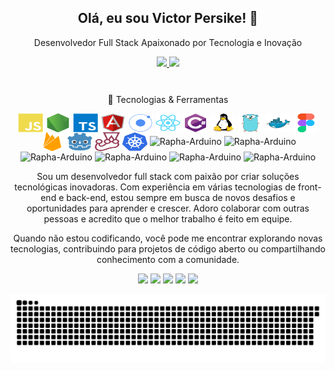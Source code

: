 <div align="center">
  <h2>Olá, eu sou Victor Persike! 👋</h2>
  <p>Desenvolvedor Full Stack Apaixonado por Tecnologia e Inovação</p>
</div>
<div align="center">
  <a href="https://github.com/vcpersike">
    <img height="180em" src="https://github-readme-stats.vercel.app/api?username=vcpersike&show_icons=true&theme=slateorange&include_all_commits=true&count_private=true"/>
    <img height="180em" src="https://github-readme-stats.vercel.app/api/top-langs/?username=vcpersike&layout=compact&langs_count=7&theme=slateorange"/>
  </a>
</div>
<div align="center" style="display: inline_block; margin-top: 10px"><br>
  <p>🔧 Tecnologias & Ferramentas</p>
  <img align="center" alt="Rapha-Js" height="30" width="40" src="https://raw.githubusercontent.com/devicons/devicon/master/icons/javascript/javascript-plain.svg">
  <img align="center" alt="Rapha-Node" height="30" width="40" src="https://raw.githubusercontent.com/devicons/devicon/master/icons/nodejs/nodejs-original.svg">
  <img align="center" alt="Rapha-Ts" height="30" width="40" src="https://raw.githubusercontent.com/devicons/devicon/master/icons/typescript/typescript-plain.svg">
  <img align="center" alt="Rapha-Angularjs" height="30" width="40" src="https://raw.githubusercontent.com/devicons/devicon/master/icons/angularjs/angularjs-original.svg">
  <img align="center" alt="Rapha-Ionic" height="30" width="40" src="https://raw.githubusercontent.com/devicons/devicon/master/icons/ionic/ionic-original.svg">
  <img align="center" alt="Rapha-React" height="30" width="40" src="https://raw.githubusercontent.com/devicons/devicon/master/icons/react/react-original.svg">
  <img align="center" alt="Rapha-Csharp" height="30" width="40" src="https://raw.githubusercontent.com/devicons/devicon/master/icons/csharp/csharp-original.svg">
  <img align="center" alt="Rapha-Linux" height="30" width="40" src="https://raw.githubusercontent.com/devicons/devicon/master/icons/linux/linux-original.svg">
  <img align="center" alt="Rapha-Arduino" height="30" width="40" src="https://raw.githubusercontent.com/devicons/devicon/master/icons/go/go-original.svg">
  <img align="center" alt="Rapha-Arduino" height="30" width="40" src="https://raw.githubusercontent.com/devicons/devicon/master/icons/docker/docker-original.svg">
  <img align="center" alt="Rapha-Arduino" height="30" width="40" src="https://raw.githubusercontent.com/devicons/devicon/master/icons/figma/figma-original.svg">
  <img align="center" alt="Rapha-Arduino" height="30" width="40" src="https://raw.githubusercontent.com/devicons/devicon/master/icons/firebase/firebase-plain.svg">
   <img align="center" alt="Rapha-Arduino" height="30" width="40" src="https://raw.githubusercontent.com/devicons/devicon/master/icons/godot/godot-original.svg">
  <img align="center" alt="Rapha-Arduino" height="30" width="40" src="https://raw.githubusercontent.com/devicons/devicon/master/icons/jest/jest-plain.svg">
  <img align="center" alt="Rapha-Arduino" height="30" width="40" src="https://raw.githubusercontent.com/devicons/devicon/master/icons/kubernetes/kubernetes-plain.svg">
  <img align="center" alt="Rapha-Arduino" height="30" width="40" src="https://cdn.jsdelivr.net/gh/devicons/devicon@latest/icons/amazonwebservices/amazonwebservices-plain-wordmark.svg">
  <img align="center" alt="Rapha-Arduino" height="30" width="40" src="https://cdn.jsdelivr.net/gh/devicons/devicon@latest/icons/dotnetcore/dotnetcore-original.svg">
  <img align="center" alt="Rapha-Arduino" height="30" width="40" src="https://cdn.jsdelivr.net/gh/devicons/devicon@latest/icons/flutter/flutter-original.svg">
   <img align="center" alt="Rapha-Arduino" height="30" width="40" src="https://cdn.jsdelivr.net/gh/devicons/devicon@latest/icons/nestjs/nestjs-original.svg">
      <img align="center" alt="Rapha-Arduino" height="30" width="40" src="https://cdn.jsdelivr.net/gh/devicons/devicon@latest/icons/nginx/nginx-original.svg">
       <img align="center" alt="Rapha-Arduino" height="30" width="40" src="https://cdn.jsdelivr.net/gh/devicons/devicon@latest/icons/rabbitmq/rabbitmq-original.svg">
</div>

<div align="center">
  <p>
    Sou um desenvolvedor full stack com paixão por criar soluções tecnológicas inovadoras. Com experiência em várias tecnologias de front-end e back-end, estou sempre em busca de novos desafios e oportunidades para aprender e crescer. Adoro colaborar com outras pessoas e acredito que o melhor trabalho é feito em equipe.
  </p>
  <p>
    Quando não estou codificando, você pode me encontrar explorando novas tecnologias, contribuindo para projetos de código aberto ou compartilhando conhecimento com a comunidade.
  </p>
</div>

<div align="center"> 
  <a href="https://www.youtube.com/channel/UCyViC3FUfN-AwCEwrFLUNqw" target="_blank"><img src="https://img.shields.io/badge/YouTube-FF0000?style=for-the-badge&logo=youtube&logoColor=white" target="_blank"></a>
  <a href="https://www.instagram.com/vcpersike/" target="_blank"><img src="https://img.shields.io/badge/-Instagram-%23E4405F?style=for-the-badge&logo=instagram&logoColor=white" target="_blank"></a>
 <a href="https://discord.gg/qzV7fBpK" target="_blank"><img src="https://img.shields.io/badge/Discord-7289DA?style=for-the-badge&logo=discord&logoColor=white" target="_blank"></a> 
  <a href = "vcpersike@gmail.com"><img src="https://img.shields.io/badge/-Gmail-%23333?style=for-the-badge&logo=gmail&logoColor=white" target="_blank"></a>
  <a href="https://www.linkedin.com/in/victor-persike-78515b71/" target="_blank"><img src="https://img.shields.io/badge/-LinkedIn-%230077B5?style=for-the-badge&logo=linkedin&logoColor=white" target="_blank"></a> 

  ![Snake animation](https://github.com/vcpersike/vcpersike/blob/output/github-contribution-grid-snake.svg)
</div>
